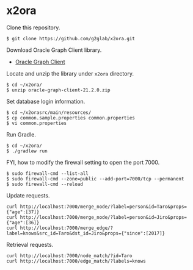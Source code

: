 # x2ora

Clone this repository.

    $ git clone https://github.com/g2glab/x2ora.git

Download Oracle Graph Client library.

* [Oracle Graph Client](https://www.oracle.com/database/technologies/spatialandgraph/property-graph-features/graph-server-and-client/graph-server-and-client-downloads.html)

Locate and unzip the library under `x2ora` directory.

    $ cd ~/x2ora/
    $ unzip oracle-graph-client-21.2.0.zip

Set database login information.

    $ cd ~/x2orasrc/main/resources/
    $ cp common.sample.properties common.properties
    $ vi common.properties

Run Gradle.

    $ cd ~/x2ora/
    $ ./gradlew run

FYI, how to modify the firewall setting to open the port 7000.

    $ sudo firewall-cmd --list-all
    $ sudo firewall-cmd --zone=public --add-port=7000/tcp --permanent
    $ sudo firewall-cmd --reload

Update requests.

    curl http://localhost:7000/merge_node/?label=person&id=Taro&props={"age":[37]}
    curl http://localhost:7000/merge_node/?label=person&id=Jiro&props={"age":[36]}
    curl http://localhost:7000/merge_edge/?label=knows&src_id=Taro&dst_id=Jiro&props={"since":[2017]}

Retrieval requests.

    curl http://localhost:7000/node_match/?id=Taro
    curl http://localhost:7000/edge_match/?labels=knows

